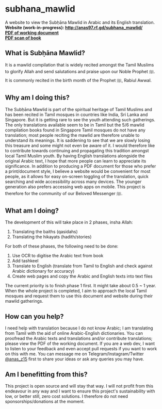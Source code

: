 # subhana_mawlid
A website to view the Subḥāna Mawlid in Arabic and its English translation.<br>
<b>Website (work-in-progress): http://anas97.rf.gd/subhana_mawlid/ <br>
<a href="https://drive.google.com/uc?id=1JsS2GH13-_pq26M8Sop8c2VqNmwVERrX">PDF of working document</a> <br>
<a href="https://app.box.com/s/nnjovszvg237immb5zbtqtnqa77awxtm">PDF scan of book</a></b>

## What is Subḥāna Mawlid?
It is a mawlid compilation that is widely recited amongst the Tamil Muslims to glorify Allah and send salutations and praise upon our Noble Prophet ﷺ. It is commonly recited in the birth month of the Prophet ﷺ, Rabiul Awwal.

## Why am I doing this?
The Subḥāna Mawlid is part of the spiritual heritage of Tamil Muslims and has been recited in Tamil mosques in countries like India, Sri Lanka and Singapore. But it is getting rare to see the youth attending such gatherings. The only translations available seem to be in Tamil but the 5/6 mawlid compilation books found in Singapore Tamil mosques do not have any translation; most people reciting the mawlid are therefore unable to understand its meanings. It is saddening to see that we are slowly losing this treasure and some might not even be aware of it. I would therefore like to contribute towards continuing and propagating this tradition amongst local Tamil Muslim youth. By having English translations alongside the original Arabic text, I hope that more people can learn to appreciate its significance. In addition to producing a PDF document for those who prefer a print/document style, I believe a website would be convenient for most people, as it allows for easy on-screen toggling of the translation, quick searching and wide accessibility across many devices. The younger generation also prefers accessing web apps on mobile. This project is therefore for the community of our Beloved Messenger ﷺ.

## What am I doing?
The development of this will take place in 2 phases, insha Allah:
1) Translating the baiths (qasidahs)
2) Translating the hikayats (hadith/stories)

For both of these phases, the following need to be done:
1) Use OCR to digitise the Arabic text from book
2) Add tashkeel
3) Translate to English (translate from Tamil to English and check against Arabic dictionary for accuracy)
4) Create web pages and copy the Arabic and English texts into text files

The current priority is to finish phase 1 first. It might take about 0.5 ~ 1 year. When the whole project is completed, I aim to approach the local Tamil mosques and request them to use this document and website during their mawlid gatherings.

## How can you help?
I need help with translation because I do not know Arabic; I am translating from Tamil with the aid of online Arabic-English dictionaries. You can proofread the Arabic texts and translations and/or contribute translations; please view the PDF of the working document. If you are a web dev, I want to listen to your feedback and even accept pull requests if you want to work on this with me. You can message me on Telegram/Instagram/Twitter <a href="https://t.me/anas_z15">@anas_z15</a> first to share your ideas or ask any queries you may have.

## Am I benefitting from this?
This project is open source and will stay that way. I will not profit from this endeavour in any way and I want to ensure this project's sustainability with low, or better still, zero cost solutions. I therefore do not need sponsorships/donations at the moment.
